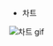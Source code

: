 - 차트

![차트 gif](https://user-images.githubusercontent.com/74299317/173784045-85518631-5ddc-4a0b-b4d2-80c36c1808b5.gif)
